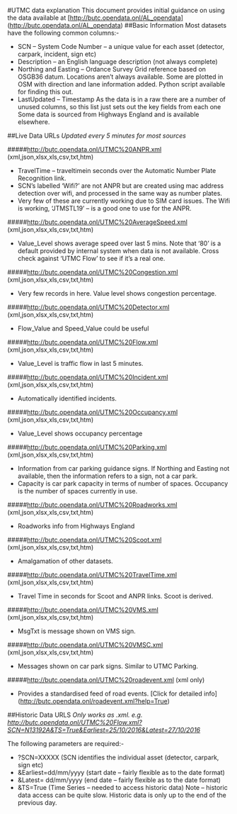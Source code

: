 #UTMC data explanation
This document provides initial guidance on using the data available at [http://butc.opendata.onl/AL_opendata] (http://butc.opendata.onl/AL_opendata)
##Basic Information
Most datasets have the following common columns:-
-	SCN – System Code Number – a unique value for each asset (detector, carpark, incident, sign etc)
-	Description – an English language description (not always complete)
-	Northing and Easting – Ordance Survey Grid reference based on OSGB36 datum. Locations aren’t always available. Some are plotted in OSM with direction and lane information added. Python script available for finding this out.
-	LastUpdated – Timestamp
As the data is in a raw there are a number of unused columns, so this list just sets out the key fields from each one
Some data is sourced from Highways England and is available elsewhere.

##Live Data URLs 
*Updated every 5 minutes for most sources*

#####http://butc.opendata.onl/UTMC%20ANPR.xml (xml,json,xlsx,xls,csv,txt,htm)
-	TravelTime – traveltimein seconds over the Automatic Number Plate Recognition link.
-	SCN’s labelled ‘Wifi?’ are not ANPR but are created using mac address detection over wifi, and processed in the same way as number plates.
-	Very few of these are currently working due to SIM card issues. The Wifi is working, ‘JTMSTL19’ – is a good one to use for the ANPR.

#####http://butc.opendata.onl/UTMC%20AverageSpeed.xml (xml,json,xlsx,xls,csv,txt,htm)
-	Value_Level shows average speed over last 5 mins. Note that ‘80’ is a default provided by internal system when data is not available. Cross check against ‘UTMC Flow’ to see if it’s a real one.

#####http://butc.opendata.onl/UTMC%20Congestion.xml (xml,json,xlsx,xls,csv,txt,htm)
-	Very few records in here. Value level shows congestion percentage.

#####http://butc.opendata.onl/UTMC%20Detector.xml (xml,json,xlsx,xls,csv,txt,htm)
-	Flow_Value and Speed_Value could be useful

#####http://butc.opendata.onl/UTMC%20Flow.xml (xml,json,xlsx,xls,csv,txt,htm)
-	Value_Level is traffic flow in last 5 minutes.

#####http://butc.opendata.onl/UTMC%20Incident.xml (xml,json,xlsx,xls,csv,txt,htm)
-	Automatically identified incidents.

#####http://butc.opendata.onl/UTMC%20Occupancy.xml (xml,json,xlsx,xls,csv,txt,htm)
-	Value_Level shows occupancy percentage

#####http://butc.opendata.onl/UTMC%20Parking.xml (xml,json,xlsx,xls,csv,txt,htm)
-	Information from car parking guidance signs. If Northing and Easting not available, then the information refers to a sign, not a car park.
-	Capacity is car park capacity in terms of number of spaces. Occupancy is the number of spaces currently in use.

#####http://butc.opendata.onl/UTMC%20Roadworks.xml (xml,json,xlsx,xls,csv,txt,htm)
-	Roadworks info from Highways England

#####http://butc.opendata.onl/UTMC%20Scoot.xml (xml,json,xlsx,xls,csv,txt,htm)
-	Amalgamation of other datasets.

#####http://butc.opendata.onl/UTMC%20TravelTime.xml (xml,json,xlsx,xls,csv,txt,htm)
-	Travel Time in seconds for Scoot and ANPR links. Scoot is derived.

#####http://butc.opendata.onl/UTMC%20VMS.xml (xml,json,xlsx,xls,csv,txt,htm)
-	MsgTxt is message shown on VMS sign.

#####http://butc.opendata.onl/UTMC%20VMSC.xml (xml,json,xlsx,xls,csv,txt,htm)
-	Messages shown on car park signs. Similar to UTMC Parking.

#####http://butc.opendata.onl/UTMC%20roadevent.xml (xml only)
-	Provides a standardised feed of road events. [Click for detailed info] (http://butc.opendata.onl/roadevent.xml?help=True) 

##Historic Data URLS
*Only works as .xml.
e.g. http://butc.opendata.onl/UTMC%20Flow.xml?SCN=N13192A&TS=True&Earliest=25/10/2016&Latest=27/10/2016*

The following parameters are required:-
-	?SCN=XXXXX (SCN identifies the individual asset (detector, carpark, sign etc)
-	&Earliest=dd/mm/yyyy (start date – fairly flexible as to the date format)
-	&Latest= dd/mm/yyyy (end date – fairly flexible as to the date format)
-	&TS=True (Time Series – needed to access historic data)
Note – historic data access can be quite slow. Historic data is only up to the end of the previous day.
